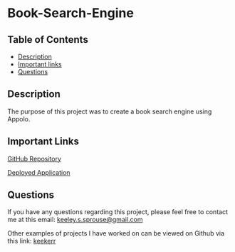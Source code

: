 # Book-Search-Engine

## Table of Contents

* [Description](#description)
* [Important links](#important-links)
* [Questions](#questions)

## Description

The purpose of this project was to create a book search engine using Appolo.


## Important Links
[GitHub Repository](https://github.com/keekerr/Book-Search-Engine)

[Deployed Application](https://keekerr.github.io/Weather-Dashboard-Challenge/https://search-b.herokuapp.com/)

## Questions

If you have any questions regarding this project, please feel free to contact me at this email: keeley.s.sprouse@gmail.com

Other examples of projects I have worked on can be viewed on Github via this link: [keekerr](https://github.com/keekerr)